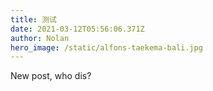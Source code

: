 ```yaml
---
title: 测试
date: 2021-03-12T05:56:06.371Z
author: Nolan
hero_image: /static/alfons-taekema-bali.jpg
---
```

New post, who dis?